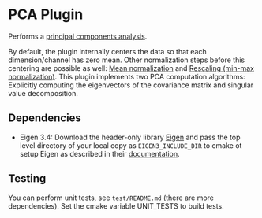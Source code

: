 # PCA Plugin

Performs a [principal components analysis](https://en.wikipedia.org/wiki/Principal_component_analysis).

By default, the plugin internally centers the data so that each dimension/channel has zero mean.
Other normalization steps before this centering are possible as well: [Mean normalization](https://en.wikipedia.org/wiki/Feature_scaling#Mean_normalization) and [Rescaling (min-max normalization)](https://en.wikipedia.org/wiki/Feature_scaling#Rescaling_(min-max_normalization)).
This plugin implements two PCA computation algorithms: Explicitly computing the eigenvectors of the covariance matrix and singular value decomposition.

## Dependencies

- Eigen 3.4: Download the header-only library [Eigen](https://gitlab.com/libeigen/eigen) and pass the top level directory of your local copy as `EIGEN3_INCLUDE_DIR` to cmake ot setup Eigen as described in their [documentation](https://eigen.tuxfamily.org/dox/TopicCMakeGuide.html).

## Testing
You can perform unit tests, see `test/README.md` (there are more dependencies). Set the cmake variable UNIT_TESTS to build tests.